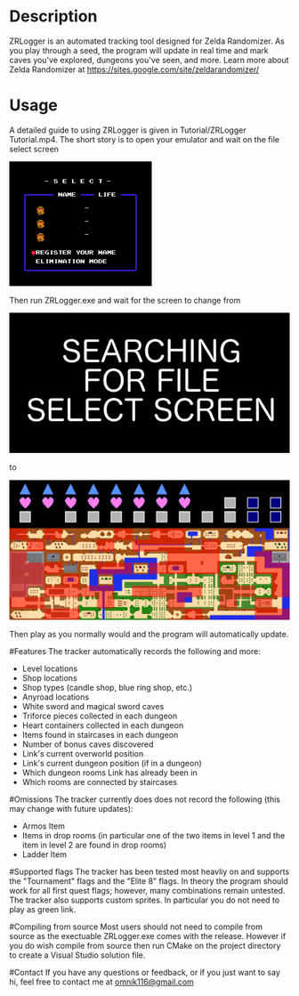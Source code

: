# Description

ZRLogger is an automated tracking tool designed for Zelda Randomizer. As you play through a seed, the program will update in real time and mark caves you've explored, dungeons you've seen, and more. Learn more about Zelda Randomizer at https://sites.google.com/site/zeldarandomizer/

# Usage

A detailed guide to using ZRLogger is given in Tutorial/ZRLogger Tutorial.mp4.
The short story is to open your emulator and wait on the file select screen

![alt text](Images/Registration/RegistrationScreen.png "")

Then run ZRLogger.exe and wait for the screen to change from 

![alt text](Images/Readme/ZeldaFindingScreen.png "")

to

![alt text](Images/Readme/OverworldScreen.png "")

Then play as you normally would and the program will automatically update.

#Features
The tracker automatically records the following and more:

- Level locations
- Shop locations
- Shop types (candle shop, blue ring shop, etc.)
- Anyroad locations
- White sword and magical sword caves
- Triforce pieces collected in each dungeon
- Heart containers collected in each dungeon
- Items found in staircases in each dungeon
- Number of bonus caves discovered
- Link's current overworld position
- Link's current dungeon position (if in a dungeon)
- Which dungeon rooms Link has already been in
- Which rooms are connected by staircases

#Omissions
The tracker currently does does not record the following (this may change with future updates):

- Armos Item
- Items in drop rooms (in particular one of the two items in level 1 and the item in level 2 are found in drop rooms)
- Ladder Item

#Supported flags
The tracker has been tested most heavliy on and supports the "Tournament" flags and the "Elite 8" flags. In theory the program should work for all first quest flags; however, many combinations remain untested. The tracker also supports custom sprites. In particular you do not need to play as green link.

#Compiling from source
Most users should not need to compile from source as the exectuable ZRLogger.exe comes with the release. However if you do wish compile from source then run CMake on the project directory to create a Visual Studio solution file.

#Contact
If you have any questions or feedback, or if you just want to say hi, feel free to contact me at omnik116@gmail.com
